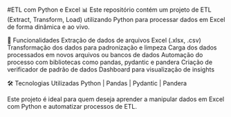#ETL com Python e Excel 📊
Este repositório contém um projeto de ETL (Extract, Transform, Load) utilizando Python para processar dados em Excel de forma dinâmica e ao vivo.

📌 Funcionalidades
Extração de dados de arquivos Excel (.xlsx, .csv)
Transformação dos dados para padronização e limpeza
Carga dos dados processados em novos arquivos ou bancos de dados
Automação do processo com bibliotecas como pandas, pydantic e pandera
Criação de verificador de padrão de dados
Dashboard para visualização de insights

🛠 Tecnologias Utilizadas
Python | Pandas | Pydantic | Pandera

Este projeto é ideal para quem deseja aprender a manipular dados em Excel com Python e automatizar processos de ETL.
